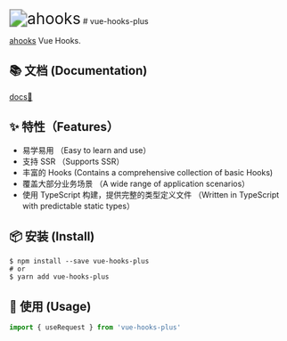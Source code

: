 <img src="https://ahooks.js.org/logo.svg" alt="ahooks" style="zoom: 200%;" />
# vue-hooks-plus

[ahooks](https://ahooks.js.org/zh-CN/) Vue Hooks.

## 📚 文档 (Documentation)

[docs📒](http://43.138.187.142:9000/vue-hooks-plus/docs/)

## ✨ 特性（Features）

- 易学易用 （Easy to learn and use）
- 支持 SSR （Supports SSR）
- 丰富的 Hooks (Contains a comprehensive collection of basic Hooks)
- 覆盖大部分业务场景 （A wide range of application scenarios）
- 使用 TypeScript 构建，提供完整的类型定义文件 （Written in TypeScript with predictable static types）

## 📦 安装 (Install)

```
$ npm install --save vue-hooks-plus
# or
$ yarn add vue-hooks-plus
```

## 🔨  使用 (Usage)

```typescript
import { useRequest } from 'vue-hooks-plus'
```
